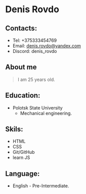 # Denis Rovdo

## Contacts:
- Tel: +375333454769
- Email: denis.rovdo@yandex.com
- Discord: denis_rovdo

## About me
> I am 25 years old.

## Education:
- Polotsk State University
    - Mechanical engineering.
## Skils:
- HTML
- CSS
- Git/GitHub
- learn JS
## Language:

- English - Pre-Intermediate.
